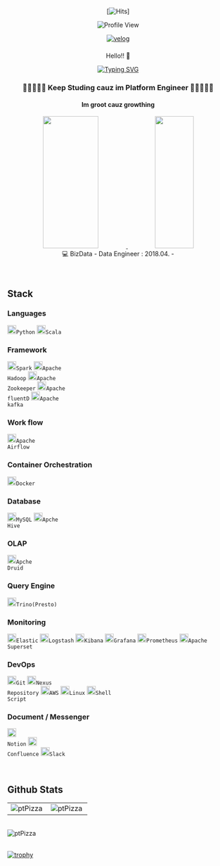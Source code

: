 <div align="center">
 <br>
 
[![Hits](https://hits.seeyoufarm.com/api/count/incr/badge.svg?url=https%3A%2F%2Fgithub.com%2FptPizza&count_bg=%233DB9C8&title_bg=%23555555&icon=&icon_color=%23E7E7E7&title=hits&edge_flat=false)]
 
![Profile View](https://komarev.com/ghpvc/?username=ptPizza&label=Profile%20views&color=0e75b6&style=flat)
 
 <a href="https://velog.io/@dev_esther0-0" target="_blank">
  <img src=https://img.shields.io/badge/-Velog-20c997?&style=for-the-badge&logoColor=white alt=velog style="margin-bottom: 8px;" />
</a>
 
 <br>
 
 Hello!! 👋 
 
 [![Typing SVG](https://readme-typing-svg.herokuapp.com?font=Ubuntu&color=36BCF7FF&size=30&center=true&vCenter=true&width=850&height=70&lines=Hello%2C+ptPizza+world)](https://git.io/typing-svg)
 
<h3> 💜💙💚💛🧡 Keep Studing cauz im Platform Engineer 🧡💛💚💙💜 </h3>
<h4> Im groot cauz growthing </h4>
 
<a href="https://github.com/anuraghazra/github-readme-stats">
  <img src="https://github-readme-stats.vercel.app/api?username=ptPizza&show_icons=true&theme=great-gatsby&count_private=true" width=50% height=300/>
</a>
<a href="https://github.com/anuraghazra/github-readme-stats">
 <img src="https://github-readme-stats.vercel.app/api/top-langs/?username=ptPizza&layout=compact&theme=great-gatsby" width=42% height=300/>
</a>
 <br>
 💻 BizData - Data Engineer : 2018.04. - 
 <br><br><br>
</div>

## Stack
### Languages
<code><img alt = "Python" height="20" src="https://cdn.icon-icons.com/icons2/112/PNG/512/python_18894.png">Python</code>
<code><img alt = "Scala" height="20" src="https://cdn.icon-icons.com/icons2/2107/PNG/512/file_type_scala_icon_130180.png">Scala</code>

### Framework
<code><img alt = "Spark" height="20" src="https://cdn.icon-icons.com/icons2/2699/PNG/512/apache_spark_logo_icon_170561.png">Spark</code>
<code><img alt = "Apache Hadoop" height="20" src="https://cdn.icon-icons.com/icons2/2699/PNG/512/apache_hadoop_logo_icon_168619.png">Apache Hadoop</code>
<code><img alt = "Apache Zookeeper" height="20" src="https://cdn.icon-icons.com/icons2/2699/PNG/512/apache_zookeeper_logo_icon_168599.png">Apache Zookeeper</code>
<code><img alt = "fluentD" height="20" src="https://cdn.icon-icons.com/icons2/2699/PNG/512/fluentd_logo_icon_170141.png">Apache fluentD</code>
<code><img alt = "Apache kafka" height="20" src="https://cdn.icon-icons.com/icons2/2699/PNG/512/apache_kafka_logo_icon_167866.png">Apache kafka</code>

### Work flow
<code><img alt = "Apache Airflow" height="20" src="https://blog.kakaocdn.net/dn/biIA59/btq0pyb9Eo3/pekDIqtdEKQJBcPsJpsnH0/img.png">Apache Airflow</code>

### Container Orchestration
<code><img alt = "Docker" height="20" src="https://cdn.icon-icons.com/icons2/2415/PNG/512/docker_original_wordmark_logo_icon_146557.png">Docker</code>

### Database
<code><img alt = "MySQL" height="20" src="https://cdn.icon-icons.com/icons2/2415/PNG/512/mysql_original_wordmark_logo_icon_146417.png">MySQL</code>
<code><img alt = "Apache Hive" height="20" src="https://cdn.icon-icons.com/icons2/2699/PNG/512/apache_hive_logo_icon_167868.png">Apche Hive</code>

### OLAP
<code><img alt = "Apache Druid" height="20" src="https://upload.wikimedia.org/wikipedia/commons/thumb/6/68/Apache_Druid_logo.svg/2560px-Apache_Druid_logo.svg.png">Apche Druid</code>

### Query Engine
<code><img alt = "Trino" height="20" src="https://trino.io/assets/trino-og.png">Trino(Presto)</code>

### Monitoring
<code><img alt = "Elastic" height="20" src="https://cdn.icon-icons.com/icons2/2699/PNG/512/elastic_logo_icon_170187.png">Elastic</code>
<code><img alt = "Logstash" height="20" src="https://cdn.icon-icons.com/icons2/2699/PNG/512/elasticco_logstash_logo_icon_170185.png">Logstash</code>
<code><img alt = "Kibana" height="20" src="https://cdn.icon-icons.com/icons2/2699/PNG/512/elasticco_kibana_logo_icon_169209.png">Kibana</code>
<code><img alt = "Grafana" height="20" src="https://cdn.icon-icons.com/icons2/2699/PNG/512/grafana_logo_icon_171049.png">Grafana</code>
<code><img alt = "Prometheus" height="20" src="https://cdn.icon-icons.com/icons2/2107/PNG/512/file_type_prometheus_icon_130229.png">Prometheus</code>
<code><img alt = "Apache Superset" height="20" src="https://upload.wikimedia.org/wikipedia/commons/thumb/0/0e/Superset_logo.svg/1200px-Superset_logo.svg.png">Apache Superset</code>

### DevOps
<code><img alt = "Git" height="20" src="https://cdn.icon-icons.com/icons2/2107/PNG/512/file_type_git_icon_130581.png">Git</code>
<code><img alt = "Nexus Repository" height="20" src="https://1118798822.rsc.cdn77.org/wp-content/uploads/2021/03/Sonatype.png">Nexus Repository</code>
<code><img alt = "AWS" height="20" src="https://cdn.icon-icons.com/icons2/2107/PNG/512/file_type_aws_icon_130732.png">AWS</code>
<code><img alt = "Linux" height="20" src="https://cdn.icon-icons.com/icons2/195/PNG/256/OS_Linux_23399.png">Linux</code>
<code><img alt = "Shell Script" height="20" src="https://cdn.icon-icons.com/icons2/2367/PNG/512/terminal_shell_icon_143501.png">Shell Script</code>

### Document / Messenger
<code><img alt = "Notion" height="20" src="https://cdn.icon-icons.com/icons2/2389/PNG/512/notion_logo_icon_145025.png"> Notion</code>
<code><img alt = "Confluence" height="20" src="https://cdn.icon-icons.com/icons2/2415/PNG/512/confluence_original_wordmark_logo_icon_146588.png"> Confluence</code>
<code><img alt = "Slack" height="20" src="https://cdn.icon-icons.com/icons2/2429/PNG/512/slack_logo_icon_147236.png">Slack</code>

<br>

## Github Stats
<table><tr>
  <td valign="top" width="50%">
    <img align="left" src="https://github-readme-stats.vercel.app/api/top-langs?username=ptPizza&show_icons=true&locale=en&layout=compact&hide_border=true" alt="ptPizza" />
  </td>       
  <td valign="top" width="50%">
    <img align="left" src="https://github-readme-stats.vercel.app/api?username=ptPizza&show_icons=true&locale=en&hide_border=true" alt="ptPizza" />
  </td>
</tr></table>  
<br> 

<table>
  <img align="center" src="https://github-readme-streak-stats.herokuapp.com/?user=ptPizza&" alt="ptPizza" />
</table>  

[![trophy](https://github-profile-trophy.vercel.app/?username=ptPizza&theme=onedark)](https://github.com/ryo-ma/github-profile-trophy)


<!-- - 👋 Hi, I’m @ptPizza
- 👀 I’m interested in ...
- 🌱 I’m currently learning ...
- 💞️ I’m looking to collaborate on ...
- 📫 How to reach me ...

<!---
ptPizza/ptPizza is a ✨ special ✨ repository because its `README.md` (this file) appears on your GitHub profile.
You can click the Preview link to take a look at your changes.
--->
